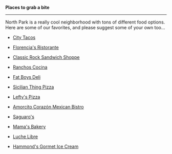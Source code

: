 **Places to grab a bite**

-------------------

North Park is a really cool neighborhood with tons of different food options.  
Here are some of our favorites, and please suggest some of your own too...

- [City Tacos](https://citytacossd.com/)

- [Florencia's Ristorante](http://www.florenciassandiego.com/)

- [Classic Rock Sandwich Shoppe](http://www.sandwichessandiego.com/)

- [Ranchos Cocina](http://ranchoscocinanorthpark.com/)

- [Fat Boys Deli](http://fatboysdeliandspirits.com/menu/)

- [Sicilian Thing Pizza](http://www.sicilianthingpizza.com/)

- [Lefty's Pizza](http://www.leftyspizza.com/)

- [Amorcito Corazón Mexican Bistro](http://www.amorcitocorazonsd.com/)

- [Saguaro's](http://www.saguarosmexicanfood.com/)

- [Mama's Bakery](http://mamasbakery.net/menu/)

- [Luche Libre](http://www.tacosmackdown.com/)

- [Hammond's Gormet Ice Cream](http://www.hammondsgourmet.com/)
